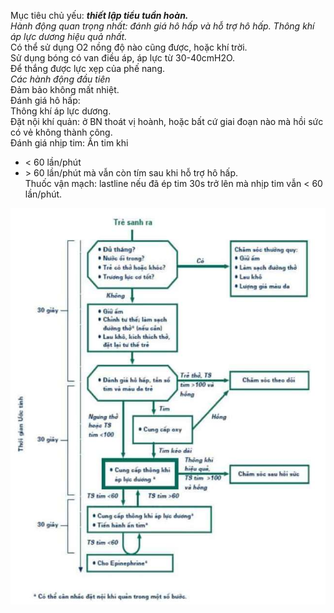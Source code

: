 Mục tiêu chủ yếu: ***thiết lập tiểu tuần hoàn.***    
*Hành động quan trọng nhất: đánh giá hô hấp và hỗ trợ hô hấp. Thông khí áp lực dương hiệu quả nhất.*    
Có thể sử dụng O2 nồng độ nào cũng được, hoặc khí trời.    
Sử dụng bóng có van điều áp, áp lực từ 30-40cmH2O.    
Để thắng được lực xẹp của phế nang.    
*Các hành động đầu tiên*    
Đảm bảo không mất nhiệt.    
Đánh giá hô hấp:    
Thông khí áp lực dương.    
Đặt nội khí quản: ở BN thoát vị hoành, hoặc bất cứ giai đoạn nào mà hồi sức có vẻ không thành công.    
Đánh giá nhịp tim: Ấn tim khi    
- < 60 lần/phút    
- \> 60 lần/phút mà vẫn còn tím sau khi hỗ trợ hô hấp.    
Thuốc vận mạch: lastline nếu đã ép tim 30s trở lên mà nhịp tim vẫn < 60 lần/phút.  
  
![Hồi sức sơ sinh-1690076616500.jpeg](./200%20Files/image/image/H%E1%BB%93i%20s%E1%BB%A9c%20s%C6%A1%20sinh-1690076616500.jpeg)